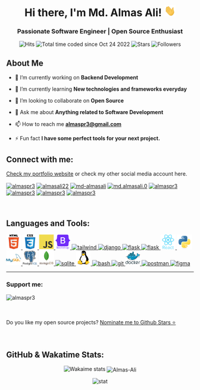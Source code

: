 <h1 align="center">Hi there, I'm Md. Almas Ali! <img src="https://raw.githubusercontent.com/Almas-Ali/Almas-Ali/master/static/wave.gif"
    width="30px" height="30px"></h1>
<h3 align="center">Passionate Software Engineer | Open Source Enthusiast</h3>

<div align="center">

![Hits](https://hits.seeyoufarm.com/api/count/incr/badge.svg?url=https%3A%2F%2Fgithub.com%2FAlmas-Ali&count_bg=%2379C83D&title_bg=%23555555&icon=github.svg&icon_color=%23E7E7E7&title=Hits&edge_flat=false)
![Total time coded since Oct 24 2022](https://wakatime.com/badge/user/168edf9f-71dc-49cc-bf77-592d9c9d4eed.svg)
![Stars](https://img.shields.io/github/stars/Almas-Ali?label=Stars&style=social)
![Followers](https://img.shields.io/github/followers/Almas-Ali?label=Followers&style=social)

</div>

## About Me

- 🔭 I’m currently working on **Backend Development**

- 🌱 I’m currently learning **New technologies and frameworks everyday**

- 👯 I’m looking to collaborate on **Open Source**

- 💬 Ask me about **Anything related to Software Development**

- 📫 How to reach me **almaspr3@gmail.com**

- ⚡ Fun fact **I have some perfect tools for your next project.**

## Connect with me:

[Check my portfolio website](https://almasali.net "Almas Ali Portfolio") or check my other social media account here.

<p align="left">
<a href="https://dev.to/almaspr3" target="blank"><img align="center" src="https://raw.githubusercontent.com/rahuldkjain/github-profile-readme-generator/master/src/images/icons/Social/devto.svg" alt="almaspr3" height="30" width="40" /></a>
<a href="https://twitter.com/almasali22" target="blank"><img align="center" src="https://raw.githubusercontent.com/rahuldkjain/github-profile-readme-generator/master/src/images/icons/Social/twitter.svg" alt="almasali22" height="30" width="40" /></a>
<a href="https://linkedin.com/in/md-almasali" target="blank"><img align="center" src="https://raw.githubusercontent.com/rahuldkjain/github-profile-readme-generator/master/src/images/icons/Social/linked-in-alt.svg" alt="md-almasali" height="30" width="40" /></a>
<a href="https://fb.com/md.almasali.0" target="blank"><img align="center" src="https://raw.githubusercontent.com/rahuldkjain/github-profile-readme-generator/master/src/images/icons/Social/facebook.svg" alt="md.almasali.0" height="30" width="40" /></a>
<a href="https://instagram.com/almaspr3" target="blank"><img align="center" src="https://raw.githubusercontent.com/rahuldkjain/github-profile-readme-generator/master/src/images/icons/Social/instagram.svg" alt="almaspr3" height="30" width="40" /></a>
<a href="https://www.hackerrank.com/almaspr3" target="blank"><img align="center" src="https://raw.githubusercontent.com/rahuldkjain/github-profile-readme-generator/master/src/images/icons/Social/hackerrank.svg" alt="almaspr3" height="30" width="40" /></a>
<a href="https://codeforces.com/profile/almaspr3" target="blank"><img align="center" src="https://raw.githubusercontent.com/rahuldkjain/github-profile-readme-generator/master/src/images/icons/Social/codeforces.svg" alt="almaspr3" height="30" width="40" /></a>
<a href="https://www.leetcode.com/almaspr3" target="blank"><img align="center" src="https://raw.githubusercontent.com/rahuldkjain/github-profile-readme-generator/master/src/images/icons/Social/leet-code.svg" alt="almaspr3" height="30" width="40" /></a>
</p>

<br>

## Languages and Tools:

<a href="https://www.w3.org/html/" target="_blank" rel="noreferrer"> <img
    src="https://raw.githubusercontent.com/devicons/devicon/master/icons/html5/html5-original-wordmark.svg" alt="html5"
    width="40" height="40" /> </a>
<a href="https://www.w3schools.com/css/" target="_blank" rel="noreferrer"> <img
    src="https://raw.githubusercontent.com/devicons/devicon/master/icons/css3/css3-original-wordmark.svg" alt="css3"
    width="40" height="40" /> </a>
<a href="https://developer.mozilla.org/en-US/docs/Web/JavaScript" target="_blank" rel="noreferrer"> <img
    src="https://raw.githubusercontent.com/devicons/devicon/master/icons/javascript/javascript-original.svg"
    alt="javascript" width="40" height="40" /> </a>
<a href="https://getbootstrap.com" target="_blank" rel="noreferrer"> <img
    src="https://raw.githubusercontent.com/devicons/devicon/master/icons/bootstrap/bootstrap-plain-wordmark.svg"
    alt="bootstrap" width="40" height="40" /> </a>
<a href="https://tailwindcss.com/" target="_blank" rel="noreferrer"> <img src="https://www.vectorlogo.zone/logos/tailwindcss/tailwindcss-icon.svg" alt="tailwind" width="40" height="40"/> </a>
<a href="https://www.djangoproject.com/" target="_blank" rel="noreferrer"> <img
    src="https://cdn.worldvectorlogo.com/logos/django.svg" alt="django" width="40" height="40" /> </a>
<a href="https://flask.palletsprojects.com/" target="_blank" rel="noreferrer"> <img
    src="https://www.vectorlogo.zone/logos/pocoo_flask/pocoo_flask-icon.svg" alt="flask" width="40" height="40" /> </a>
<a href="https://fastapi.tiangolo.com/" target="_blank" rel="noreferrer"> <img
    src="https://cdn.jsdelivr.net/gh/devicons/devicon/icons/fastapi/fastapi-original.svg" alt="flask" width="40"
    height="40" /> </a>
<a href="https://reactjs.org/" target="_blank" rel="noreferrer"> <img
    src="https://raw.githubusercontent.com/devicons/devicon/master/icons/react/react-original-wordmark.svg" alt="react"
    width="40" height="40" /> </a>
<a href="https://www.python.org" target="_blank" rel="noreferrer"> <img
    src="https://raw.githubusercontent.com/devicons/devicon/master/icons/python/python-original.svg" alt="python"
    width="40" height="40" /> </a>
<a href="https://www.mysql.com/" target="_blank" rel="noreferrer"> <img
    src="https://raw.githubusercontent.com/devicons/devicon/master/icons/mysql/mysql-original-wordmark.svg" alt="mysql"
    width="40" height="40" /> </a>
<a href="https://www.postgresql.org" target="_blank" rel="noreferrer"> <img
    src="https://raw.githubusercontent.com/devicons/devicon/master/icons/postgresql/postgresql-original-wordmark.svg"
    alt="postgresql" width="40" height="40" /> </a>
<a href="https://www.mongodb.com/" target="_blank" rel="noreferrer"> <img
    src="https://raw.githubusercontent.com/devicons/devicon/master/icons/mongodb/mongodb-original-wordmark.svg"
    alt="mongodb" width="40" height="40" /> </a>
<a href="https://www.sqlite.org/" target="_blank" rel="noreferrer"> <img
    src="https://www.vectorlogo.zone/logos/sqlite/sqlite-icon.svg" alt="sqlite" width="40" height="40" /> </a>
<a href="https://www.linux.org/" target="_blank" rel="noreferrer"> <img
    src="https://raw.githubusercontent.com/devicons/devicon/master/icons/linux/linux-original.svg" alt="linux"
    width="40" height="40" /> </a>
<a href="https://www.gnu.org/software/bash/" target="_blank" rel="noreferrer"> <img
    src="https://www.vectorlogo.zone/logos/gnu_bash/gnu_bash-icon.svg" alt="bash" width="40" height="40" />
</a>
<a href="https://git-scm.com/" target="_blank" rel="noreferrer"> <img
    src="https://www.vectorlogo.zone/logos/git-scm/git-scm-icon.svg" alt="git" width="40" height="40" /> </a>
<a href="https://www.docker.com/" target="_blank" rel="noreferrer"> <img
    src="https://raw.githubusercontent.com/devicons/devicon/master/icons/docker/docker-original-wordmark.svg"
    alt="docker" width="40" height="40" /> </a>
<a href="https://postman.com" target="_blank" rel="noreferrer"> <img src="https://www.vectorlogo.zone/logos/getpostman/getpostman-icon.svg" alt="postman" width="40" height="40"/> </a>
<a href="https://www.figma.com/" target="_blank" rel="noreferrer"> <img src="https://www.vectorlogo.zone/logos/figma/figma-icon.svg" alt="figma" width="40" height="40"/> </a>

<hr>

<h3 align="left">Support me:</h3>
<p><a href="https://www.buymeacoffee.com/almaspr3"> <img align="left" src="https://cdn.buymeacoffee.com/buttons/v2/default-yellow.png" height="50" width="210" alt="almaspr3" /></a>
</p>
<br>
<br>
<br>

<p>
Do you like my open source projects? <a href='https://stars.github.com/nominate/'>Nominate me to Github Stars
⭐</a>
</p>

<br>

## GitHub & Wakatime Stats:

<div align="center">
<img src="https://github-readme-stats.vercel.app/api/wakatime?username=almaspr3&theme=transparent&show_owner=true"
  alt="Wakaime stats">

<img align="center" src="https://github-readme-streak-stats.herokuapp.com/?user=Almas-Ali&theme=transparent" alt="Almas-Ali">

<img src="https://github-readme-stats.vercel.app/api?username=Almas-Ali&show_icons=true&theme=transparent"
  alt="stat">
</div>
